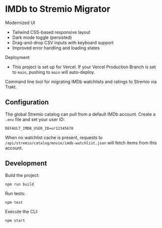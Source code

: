 # IMDb to Stremio Migrator

Modernized UI
- Tailwind CSS-based responsive layout
- Dark mode toggle (persisted)
- Drag-and-drop CSV inputs with keyboard support
- Improved error handling and loading states

Deployment
- This project is set up for Vercel. If your Vercel Production Branch is set to `main`, pushing to `main` will auto-deploy.

Command line tool for migrating IMDb watchlists and ratings to Stremio via Trakt.

## Configuration

The global Stremio catalog can pull from a default IMDb account. Create a `.env` file and set your user ID:

```
DEFAULT_IMDB_USER_ID=ur12345678
```

When no watchlist cache is present, requests to `/api/stremio/catalog/movie/imdb-watchlist.json` will fetch items from this account.

## Development

Build the project:

```
npm run build
```

Run tests:

```
npm test
```

Execute the CLI:

```
npm start
```
